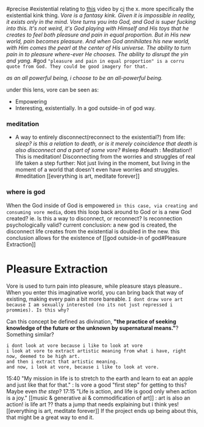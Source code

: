 #precise #existential 
relating to [this](https://www.youtube.com/watch?v=GZg_36utl2w&ab_channel=CJTheX) video by cj the x. more specifically the existential kink thing.
*Vore is a fantasy kink. Given it is impossible in reality, it exists only in the mind. Vore turns you into God, and God is super fucking into this. It's not weird, it's God playing with Himself and His toys that he creates to feel both pleasure and pain in equal proportion. But in His new world, pain becomes pleasure. And when God annihilates his new world, with Him comes the pearl at the center of His universe. The ability to turn pain in to pleasure where-ever He chooses. The ability to disrupt the yin and yang.* #god `"pleasure and pain in equal proportion" is a corru quote from God. They could be good imagery for that.`

*as an all powerful being, i choose to be an all-powerful being.*

under this lens, vore can be seen as:
- Empowering
- Interesting, existentially. In a god outside-in of god way.
### meditation
- A way to entirely disconnect(reconnect to the existential?) from life: *sleep?* *is this a relation to death, or is it merely coincidence that death is also disconnect and a part of some vore?* #sleep #death : Meditation!! This is meditation! Disconnecting from the worries and struggles of real life taken a step further: Not just living in the moment, but living in the moment of a world that doesn't even have worries and struggles. #meditation [[everything is art, meditate forever]]

### where is god
When the God inside of God is empowered `in this case, via creating and consuming vore media`, does this loop back around to God or is a new God created? ie. Is this a way to disconnect, or reconnect? Is reconnection psychologically valid?
	 current conclusion: a new god is created, the disconnect life creates from the existential is doubled in the new. this conclusion allows for the existence of [[god outside-in of god#Pleasure Extraction]]

# Pleasure Extraction
Vore is used to turn pain into pleasure, while pleasure stays pleasure.. When you enter this imaginative world, you can bring back that way of existing, making every pain a bit more bareable. `I dont draw vore art because I am sexually interested (no its not just repressed i prommies). Is this why?`

Can this concept be defined as divination, **"the practice of seeking knowledge of the future or the unknown by supernatural means."**? Something similar?




```
i dont look at vore because i like to look at vore
i look at vore to extract artistic meaning from what i have, right now, deemed to be high art.
and then i extract that artistic meaning.
and now, i look at vore, because i like to look at vore.
```
15:40 "My mission in life is to stretch to the earth and learn to eat an apple and just like that for that." : Is vore a good "first step" for getting to this? Maybe even *the step*?
17:15 "Life is action, and life is good only when action is a joy." [[music & generative ai & commodification of art]] : art is also an action! is life art ?? thats a jump that needs explaining but i think yes! [[everything is art, meditate forever]]
If the project ends up being about this, that might be a great way to end it.
